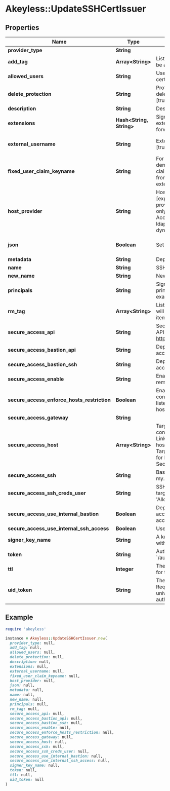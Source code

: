 # Akeyless::UpdateSSHCertIssuer

## Properties

| Name | Type | Description | Notes |
| ---- | ---- | ----------- | ----- |
| **provider_type** | **String** |  | [optional] |
| **add_tag** | **Array&lt;String&gt;** | List of the new tags that will be attached to this item | [optional] |
| **allowed_users** | **String** | Users allowed to fetch the certificate, e.g root,ubuntu | [default to &#39;-&#39;] |
| **delete_protection** | **String** | Protection from accidental deletion of this object [true/false] | [optional] |
| **description** | **String** | Description of the object | [optional] |
| **extensions** | **Hash&lt;String, String&gt;** | Signed certificates with extensions, e.g permit-port-forwarding&#x3D;\\\&quot;\\\&quot; | [optional] |
| **external_username** | **String** | Externally provided username [true/false] | [optional][default to &#39;false&#39;] |
| **fixed_user_claim_keyname** | **String** | For externally provided users, denotes the key-name of IdP claim to extract the username from (relevant only for external-username&#x3D;true) | [optional] |
| **host_provider** | **String** | Host provider type [explicit/target], Default Host provider is explicit, Relevant only for Secure Remote Access of ssh cert issuer, ldap rotated secret and ldap dynamic secret | [optional] |
| **json** | **Boolean** | Set output format to JSON | [optional][default to false] |
| **metadata** | **String** | Deprecated - use description | [optional] |
| **name** | **String** | SSH certificate issuer name |  |
| **new_name** | **String** | New item name | [optional] |
| **principals** | **String** | Signed certificates with principal, e.g example_role1,example_role2 | [optional] |
| **rm_tag** | **Array&lt;String&gt;** | List of the existent tags that will be removed from this item | [optional] |
| **secure_access_api** | **String** | Secure Access SSH control API endpoint. E.g. https://my.sra-server:9900 | [optional] |
| **secure_access_bastion_api** | **String** | Deprecated. use secure-access-api | [optional] |
| **secure_access_bastion_ssh** | **String** | Deprecated. use secure-access-ssh | [optional] |
| **secure_access_enable** | **String** | Enable/Disable secure remote access [true/false] | [optional] |
| **secure_access_enforce_hosts_restriction** | **Boolean** | Enable this flag to enforce connections only to the hosts listed in --secure-access-host | [optional] |
| **secure_access_gateway** | **String** |  | [optional] |
| **secure_access_host** | **Array&lt;String&gt;** | Target servers for connections (In case of Linked Target association, host(s) will inherit Linked Target hosts - Relevant only for Dynamic Secrets/producers) | [optional] |
| **secure_access_ssh** | **String** | Bastion&#39;s SSH server. E.g. my.sra-server:22 | [optional] |
| **secure_access_ssh_creds_user** | **String** | SSH username to connect to target server, must be in &#39;Allowed Users&#39; list | [optional] |
| **secure_access_use_internal_bastion** | **Boolean** | Deprecated. Use secure-access-use-internal-ssh-access | [optional] |
| **secure_access_use_internal_ssh_access** | **Boolean** | Use internal SSH Access | [optional] |
| **signer_key_name** | **String** | A key to sign the certificate with |  |
| **token** | **String** | Authentication token (see &#x60;/auth&#x60; and &#x60;/configure&#x60;) | [optional] |
| **ttl** | **Integer** | The requested Time To Live for the certificate, in seconds |  |
| **uid_token** | **String** | The universal identity token, Required only for universal_identity authentication | [optional] |

## Example

```ruby
require 'akeyless'

instance = Akeyless::UpdateSSHCertIssuer.new(
  provider_type: null,
  add_tag: null,
  allowed_users: null,
  delete_protection: null,
  description: null,
  extensions: null,
  external_username: null,
  fixed_user_claim_keyname: null,
  host_provider: null,
  json: null,
  metadata: null,
  name: null,
  new_name: null,
  principals: null,
  rm_tag: null,
  secure_access_api: null,
  secure_access_bastion_api: null,
  secure_access_bastion_ssh: null,
  secure_access_enable: null,
  secure_access_enforce_hosts_restriction: null,
  secure_access_gateway: null,
  secure_access_host: null,
  secure_access_ssh: null,
  secure_access_ssh_creds_user: null,
  secure_access_use_internal_bastion: null,
  secure_access_use_internal_ssh_access: null,
  signer_key_name: null,
  token: null,
  ttl: null,
  uid_token: null
)
```

